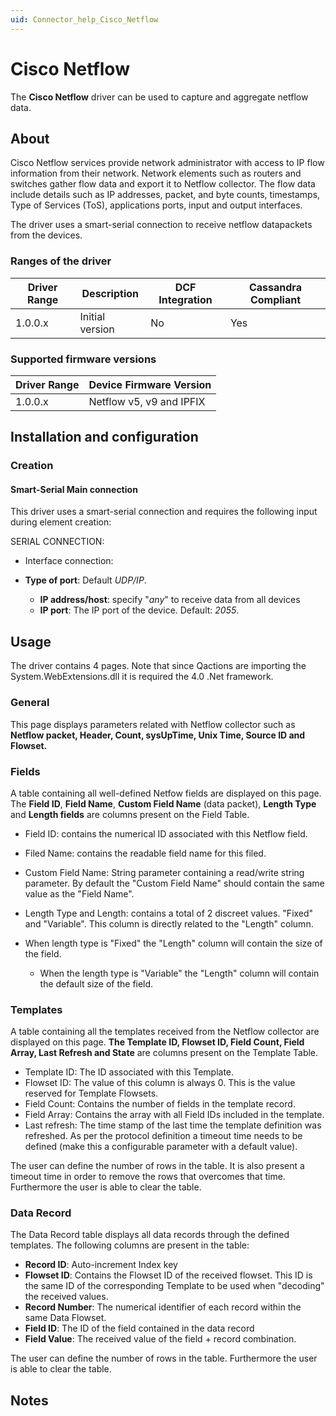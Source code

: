 ```yaml
---
uid: Connector_help_Cisco_Netflow
---
```


# Cisco Netflow

The **Cisco Netflow** driver can be used to capture and aggregate netflow data.

## About

Cisco Netflow services provide network administrator with access to IP flow information from their network. Network elements such as routers and switches gather flow data and export it to Netflow collector. The flow data include details such as IP addresses, packet, and byte counts, timestamps, Type of Services (ToS), applications ports, input and output interfaces.

The driver uses a smart-serial connection to receive netflow datapackets from the devices.

### Ranges of the driver

| **Driver Range** | **Description** | **DCF Integration** | **Cassandra Compliant** |
|------------------|-----------------|---------------------|-------------------------|
| 1.0.0.x          | Initial version | No                  | Yes                     |

### Supported firmware versions

| **Driver Range** | **Device Firmware Version** |
|------------------|-----------------------------|
| 1.0.0.x          | Netflow v5, v9 and IPFIX    |

## Installation and configuration

### Creation

#### Smart-Serial Main connection

This driver uses a smart-serial connection and requires the following input during element creation:

SERIAL CONNECTION:

- Interface connection:

- **Type of port**: Default *UDP/IP*.
  - **IP address/host**: specify "*any*" to receive data from all devices
  - **IP port**: The IP port of the device. Default: *2055*.

## Usage

The driver contains 4 pages. Note that since Qactions are importing the System.WebExtensions.dll it is required the 4.0 .Net framework.

### General

This page displays parameters related with Netflow collector such as **Netflow packet, Header, Count, sysUpTime, Unix Time, Source ID and Flowset.**

### Fields

A table containing all well-defined Netfow fields are displayed on this page. The **Field ID**, **Field Name**, **Custom Field Name** (data packet), **Length Type** and **Length fields** are columns present on the Field Table.

- Field ID: contains the numerical ID associated with this Netflow field.

- Filed Name: contains the readable field name for this filed.

- Custom Field Name: String parameter containing a read/write string parameter. By default the "Custom Field Name" should contain the same value as the "Field Name".

- Length Type and Length: contains a total of 2 discreet values. "Fixed" and "Variable". This column is directly related to the "Length" column.

- When length type is "Fixed" the "Length" column will contain the size of the field.

  - When the length type is "Variable" the "Length" column will contain the default size of the field.

### Templates

A table containing all the templates received from the Netflow collector are displayed on this page. **The Template ID, Flowset ID, Field Count, Field Array, Last Refresh and State** are columns present on the Template Table.

- Template ID: The ID associated with this Template.
- Flowset ID: The value of this column is always 0. This is the value reserved for Template Flowsets.
- Field Count: Contains the number of fields in the template record.
- Field Array: Contains the array with all Field IDs included in the template.
- Last refresh: The time stamp of the last time the template definition was refreshed. As per the protocol definition a timeout time needs to be defined (make this a configurable parameter with a default value).

The user can define the number of rows in the table. It is also present a timeout time in order to remove the rows that overcomes that time. Furthermore the user is able to clear the table.

### Data Record

The Data Record table displays all data records through the defined templates. The following columns are present in the table:

- **Record ID**: Auto-increment Index key
- **Flowset ID**: Contains the Flowset ID of the received flowset. This ID is the same ID of the corresponding Template to be used when "decoding" the received values.
- **Record Number**: The numerical identifier of each record within the same Data Flowset.
- **Field ID**: The ID of the field contained in the data record
- **Field Value**: The received value of the field + record combination.

The user can define the number of rows in the table. Furthermore the user is able to clear the table.

## Notes
